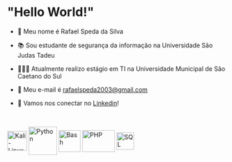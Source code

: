 # "Hello World!"

- 👋 Meu nome é Rafael Speda da Silva
- 📚 Sou estudante de segurança da informação na Universidade São Judas Tadeu
- 👨🏼‍🔧 Atualmente realizo estágio em TI na Universidade Municipal de São Caetano do Sul
- 📧 Meu e-mail é rafaelspeda2003@gmail.com
- 🔗 Vamos nos conectar no [Linkedin](www.linkedin.com/in/rafaelspeda)!

  ##

<div style="display: inline_block"><br>
  <img align="center" alt="Kali-Linux" height="45" width="45" src="https://upload.wikimedia.org/wikipedia/commons/thumb/2/2b/Kali-dragon-icon.svg/2048px-Kali-dragon-icon.svg.png">
  <img align="center" alt="Python" height="65" width="65" src="https://www.svgrepo.com/show/376344/python.svg">
  <img align="center" alt="Bash" height="50" width="50" src="https://img.icons8.com/?size=160&id=50ZQHdJTmPqw&format=png">
  <img align="center" alt="PHP" height="50" width="75" src="https://www.pngarts.com/files/6/PHP-Elephant-Logo-PNG-Image-Background.png">
  <img align="center" alt="SQL" height="40" width="40" src="https://pngimg.com/uploads/mysql/mysql_PNG23.png">
</div>

##

